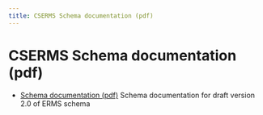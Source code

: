 ```yaml
---
title: CSERMS Schema documentation (pdf)
---
```

CSERMS Schema documentation (pdf)
=======================

- [Schema documentation (pdf)](./ERMS.pdf)
  Schema documentation for draft version 2.0 of ERMS schema
